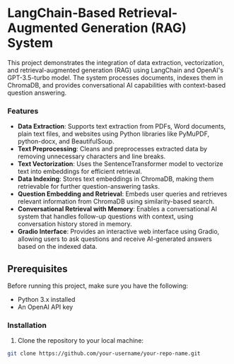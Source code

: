 # LangChain-Based Retrieval-Augmented Generation (RAG) System
This project demonstrates the integration of data extraction, vectorization, and retrieval-augmented generation (RAG) using LangChain and OpenAI's GPT-3.5-turbo model. The system processes documents, indexes them in ChromaDB, and provides conversational AI capabilities with context-based question answering.

### Features
- **Data Extraction**: Supports text extraction from PDFs, Word documents, plain text files, and websites using Python libraries like PyMuPDF, python-docx, and BeautifulSoup.
- **Text Preprocessing**: Cleans and preprocesses extracted data by removing unnecessary characters and line breaks.
- **Text Vectorization**: Uses the SentenceTransformer model to vectorize text into embeddings for efficient retrieval.
- **Data Indexing**: Stores text embeddings in ChromaDB, making them retrievable for further question-answering tasks.
- **Question Embedding and Retrieval**: Embeds user queries and retrieves relevant information from ChromaDB using similarity-based search.
- **Conversational Retrieval with Memory**: Enables a conversational AI system that handles follow-up questions with context, using conversation history stored in memory.
- **Gradio Interface**: Provides an interactive web interface using Gradio, allowing users to ask questions and receive AI-generated answers based on the indexed data.

## Prerequisites
Before running this project, make sure you have the following:
- Python 3.x installed
- An OpenAI API key

### Installation
1. Clone the repository to your local machine:
```bash
git clone https://github.com/your-username/your-repo-name.git
